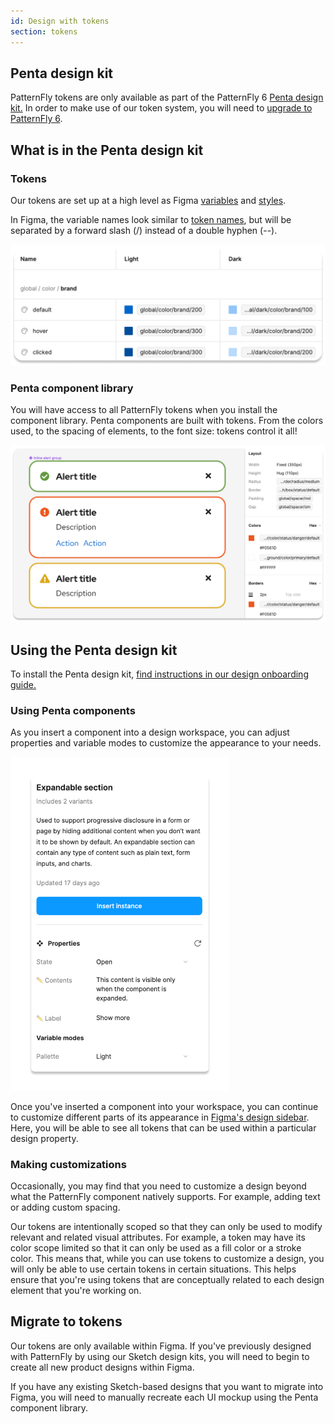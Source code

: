 ```yaml
---
id: Design with tokens
section: tokens
---
```


## Penta design kit

PatternFly tokens are only available as part of the PatternFly 6 [Penta design kit.]() In order to make use of our token system, you will need to [upgrade to PatternFly 6](/get-started/upgrade).

## What is in the Penta design kit

### Tokens 

Our tokens are set up at a high level as Figma [variables](https://help.figma.com/hc/en-us/articles/15339657135383-Guide-to-variables-in-Figma) and [styles](https://help.figma.com/hc/en-us/articles/360039238753-Styles-in-Figma). 

In Figma, the variable names look similar to [token names](/tokens/all-patternfly-tokens), but will be separated by a forward slash (/) instead of a double hyphen (--).

<img src="./img/token-example-brand.png"  alt="Table of brand color tokens." width="700px"/>

### Penta component library 

You will have access to all PatternFly tokens when you install the component library. Penta components are built with tokens. From the colors used, to the spacing of elements, to the font size: tokens control it all!

<img src="./img/component-tokens.png"  alt="PatternFly alert components built with Figma tokens."  width="800px"/> 

## Using the Penta design kit 

To install the Penta design kit, [find instructions in our design onboarding guide.](/get-started/design#figma-library)

### Using Penta components

As you insert a component into a design workspace, you can adjust properties and variable modes to customize the appearance to your needs. 

<img src="./img/component-instance.png"  alt="PatternFly alert components built with Figma tokens."  width="350px"/> 

Once you've inserted a component into your workspace, you can continue to customize different parts of its appearance in [Figma's design sidebar](https://help.figma.com/hc/en-us/articles/360039832014-Design-prototype-and-explore-layer-properties-in-the-right-sidebar). Here, you will be able to see all tokens that can be used within a particular design property. 

### Making customizations 

Occasionally, you may find that you need to customize a design beyond what the PatternFly component natively supports. For example, adding text or adding custom spacing.

Our tokens are intentionally scoped so that they can only be used to modify relevant and related visual attributes. For example, a token may have its color scope limited so that it can only be used as a fill color or a stroke color. This means that, while you can use tokens to customize a design, you will only be able to use certain tokens in certain situations. This helps ensure that you're using tokens that are conceptually related to each design element that you're working on.

## Migrate to tokens

Our tokens are only available within Figma. If you've previously designed with PatternFly by using our Sketch design kits, you will need to begin to create all new product designs within Figma.

If you have any existing Sketch-based designs that you want to migrate into Figma, you will need to manually recreate each UI mockup using the Penta component library.